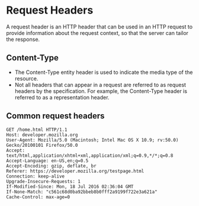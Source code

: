 


# Request Headers
A request header is an HTTP header that can be used in an HTTP request to
provide information about the request context, so that the server can tailor
the response.



## Content-Type
* The Content-Type entity header is used to indicate the media type of the
  resource.
* Not all headers that can appear in a request are referred to as request
  headers by the specification. For example, the Content-Type header is
  referred to as a representation header.



## Common request headers
```
GET /home.html HTTP/1.1
Host: developer.mozilla.org
User-Agent: Mozilla/5.0 (Macintosh; Intel Mac OS X 10.9; rv:50.0) Gecko/20100101 Firefox/50.0
Accept: text/html,application/xhtml+xml,application/xml;q=0.9,*/*;q=0.8
Accept-Language: en-US,en;q=0.5
Accept-Encoding: gzip, deflate, br
Referer: https://developer.mozilla.org/testpage.html
Connection: keep-alive
Upgrade-Insecure-Requests: 1
If-Modified-Since: Mon, 18 Jul 2016 02:36:04 GMT
If-None-Match: "c561c68d0ba92bbeb8b0fff2a9199f722e3a621a"
Cache-Control: max-age=0
```

